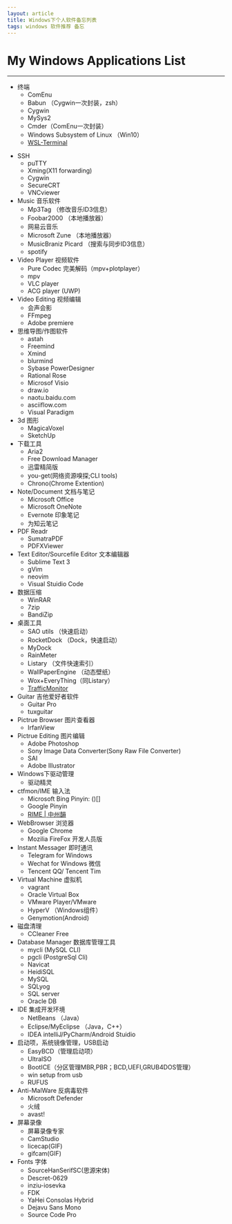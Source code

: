 ```yaml
---
layout: article
title: Windows下个人软件备忘列表
tags: windows 软件推荐 备忘
---
```


# My Windows Applications List
---

* 终端
  - ComEnu
  - Babun （Cygwin一次封装，zsh）
  - Cygwin
  - MySys2
  - Cmder（ComEnu一次封装）
  - Windows Subsystem of Linux （Win10）
  - [WSL-Terminal](https://goreliu.github.io/wsl-terminal/)

<!--more-->
* SSH
  - puTTY
  - Xming(X11 forwarding)
  - Cygwin
  - SecureCRT
  - VNCviewer
* Music 音乐软件
  - Mp3Tag （修改音乐ID3信息）
  - Foobar2000 （本地播放器）
  - 网易云音乐
  - Microsoft Zune （本地播放器）
  - MusicBraniz Picard （搜索与同步ID3信息）
  - spotify
* Video Player 视频软件
  - Pure Codec 完美解码（mpv+plotplayer）
  - mpv
  - VLC player
  - ACG player (UWP)
* Video Editing 视频编辑
  - 会声会影
  - FFmpeg
  - Adobe premiere
* 思维导图/作图软件
  - astah
  - Freemind
  - Xmind
  - blurmind
  - Sybase PowerDesigner
  - Rational Rose
  - Microsof Visio
  - draw.io
  - naotu.baidu.com
  - asciiflow.com
  - Visual Paradigm
* 3d 图形
  - MagicaVoxel
  - SketchUp
* 下载工具
  - Aria2
  - Free Download Manager
  - 迅雷精简版
  - you-get(网络资源嗅探;CLI tools)
  - Chrono(Chrome Extention)
* Note/Document 文档与笔记
  - Microsoft Office
  - Microsoft OneNote
  - Evernote 印象笔记
  - 为知云笔记
* PDF Readr
  - SumatraPDF
  - PDFXViewer
* Text Editor/Sourcefile Editor 文本编辑器
  - Sublime Text 3
  - gVim
  - neovim
  - Visual Stuidio Code
* 数据压缩
  - WinRAR
  - 7zip
  - BandiZip
* 桌面工具
  - SAO utils （快速启动）
  - RocketDock （Dock，快速启动）
  - MyDock
  - RainMeter
  - Listary （文件快速索引）
  - WallPaperEngine （动态壁纸）
  - Wox+EveryThing（同Listary）
  - [TrafficMonitor](https://github.com/zhongyang219/TrafficMonitor)
* Guitar 吉他爱好者软件
  - Guitar Pro
  - tuxguitar
* Pictrue Browser 图片查看器
  - IrfanView
* Pictrue Editing 图片编辑
  - Adobe Photoshop
  - Sony Image Data Converter(Sony Raw File Converter)
  - SAI
  - Adobe Illustrator
* Windows下驱动管理
  - 驱动精灵
* ctfmon/IME 输入法
  - Microsoft Bing Pinyin: ()[]
  - Google Pinyin
  - [RIME | 中州韻](https://rime.im/)
* WebBrowser 浏览器
  - Google Chrome
  - Mozilia FireFox 开发人员版
* Instant Messager 即时通讯
  - Telegram for Windows
  - Wechat for Windows 微信
  - Tencent QQ/ Tencent Tim
* Virtual Machine 虚拟机
  - vagrant
  - Oracle Virtual Box
  - VMware Player/VMware
  - HyperV （Windows组件）
  - Genymotion(Android)
* 磁盘清理
  - CCleaner Free
* Database Manager 数据库管理工具
  - mycli (MySQL CLI)
  - pgcli (PostgreSql Cli)
  - Navicat
  - HeidiSQL
  - MySQL
  - SQLyog
  - SQL server
  - Oracle DB
* IDE 集成开发环境
  - NetBeans （Java）
  - Eclipse/MyEclipse （Java，C++）
  - IDEA intelliJ/PyCharm/Android Stuidio
* 启动项，系统镜像管理，USB启动
  - EasyBCD（管理启动项）
  - UltraISO
  - BootICE（分区管理MBR,PBR；BCD,UEFI,GRUB4DOS管理）
  - win setup from usb
  - RUFUS
* Anti-MalWare 反病毒软件 
  - Microsoft Defender
  - 火绒
  - avast!
* 屏幕录像
  - 屏幕录像专家
  - CamStudio
  - licecap(GIF)
  - gifcam(GIF)
* Fonts 字体
  - SourceHanSerifSC(思源宋体)
  - Descret-0629
  - inziu-iosevka
  - FDK
  - YaHei Consolas Hybrid
  - Dejavu Sans Mono
  - Source Code Pro
